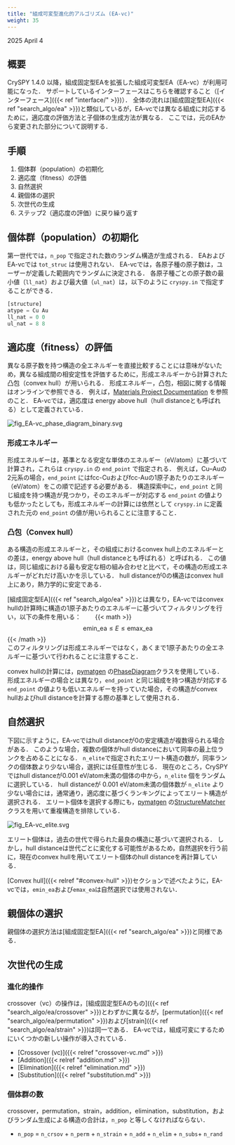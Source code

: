 ```yaml
---
title: "組成可変型進化的アルゴリズム (EA-vc)"
weight: 35
---
```


2025 April 4

## 概要
CrySPY 1.4.0 以降，組成固定型EAを拡張した組成可変型EA（EA-vc）が利用可能になった．
サポートしているインターフェースはこちらを確認すること（[インターフェース]({{< ref "interface/" >}})）．
全体の流れは[組成固定型EA]({{< ref "search_algo/ea" >}})と類似しているが，EA-vcでは異なる組成に対応するために，適応度の評価方法と子個体の生成方法が異なる．
ここでは，元のEAから変更された部分について説明する．

## 手順
1. 個体群（population）の初期化
2. 適応度（fitness）の評価
3. 自然選択
4. 親個体の選択
5. 次世代の生成
6. ステップ2（適応度の評価）に戻り繰り返す

## 個体群（population）の初期化
第一世代では，`n_pop` で指定された数のランダム構造が生成される．
EAおよびEA-vcでは `tot_struc` は使用されない．
EA-vcでは，各原子種の原子数は，ユーザーが定義した範囲内でランダムに決定される．
各原子種ごとの原子数の最小値（`ll_nat`）および最大値（`ul_nat`）は，以下のように `cryspy.in` で指定することができる．
``` python
[structure]
atype = Cu Au
ll_nat = 0 0
ul_nat = 8 8
```

## 適応度（fitness）の評価
異なる原子数を持つ構造の全エネルギーを直接比較することには意味がないため，異なる組成間の相安定性を評価するために，形成エネルギーから計算された凸包（convex hull）が用いられる．
形成エネルギー，凸包，相図に関する情報はオンラインで参照できる．
例えば，[Materials Project Documentation](https://docs.materialsproject.org/methodology/materials-methodology/thermodynamic-stability/phase-diagrams-pds)<i class="fas fa-external-link-alt"></i> を参照のこと．
EA-vcでは，適応度は energy above hull（hull distanceとも呼ばれる）として定義されている．

![fig_EA-vc_phase_diagram_binary.svg](/images/EA-vc/EA-vc_phase_diagram_binary.svg?width=30vw)

### 形成エネルギー
形成エネルギーは，基準となる安定な単体のエネルギー（eV/atom）に基づいて計算され，これらは `cryspy.in` の `end_point` で指定される．
例えば，Cu–Auの2元系の場合，`end_point` にはfcc-Cuおよびfcc-Auの1原子あたりのエネルギー（eV/atom）をこの順で記述する必要がある．
構造探索中に，`end_point` と同じ組成を持つ構造が見つかり，そのエネルギーが対応する `end_point` の値よりも低かったとしても，形成エネルギーの計算には依然として `cryspy.in` に定義された元の `end_point` の値が用いられることに注意すること．

### 凸包（Convex hull）
ある構造の形成エネルギーと，その組成におけるconvex hull上のエネルギーとの差は，energy above hull（hull distanceとも呼ばれる）と呼ばれる．
この値は，同じ組成における最も安定な相の組み合わせと比べて，その構造の形成エネルギーがどれだけ高いかを示している．
hull distanceが0の構造はconvex hull上にあり，熱力学的に安定である．

[組成固定型EA]({{< ref "search_algo/ea" >}})とは異なり，EA-vcではconvex hullの計算時に構造の1原子あたりのエネルギーに基づいてフィルタリングを行い，以下の条件を用いる：
  {{< math >}}$$ \mathrm{emin\_ea} \le E \le \mathrm{emax\_ea} $${{< /math >}}  
このフィルタリングは形成エネルギーではなく，あくまで1原子あたりの全エネルギーに基づいて行われることに注意すること．

convex hullの計算には，[pymatgen](https://pymatgen.org/)<i class="fas fa-external-link-alt"></i> の[PhaseDiagram](https://pymatgen.org/pymatgen.analysis.html#pymatgen.analysis.phase_diagram.PhaseDiagram)<i class="fas fa-external-link-alt"></i>クラスを使用している．
形成エネルギーの場合とは異なり，`end_point` と同じ組成を持つ構造が対応する `end_point` の値よりも低いエネルギーを持っていた場合，その構造がconvex hullおよびhull distanceを計算する際の基準として使用される．


## 自然選択
下図に示すように，EA-vcではhull distanceが0の安定構造が複数得られる場合がある．
このような場合，複数の個体がhull distanceにおいて同率の最上位ランクを占めることになる．
`n_elite`で指定されたエリート構造の数が，同率ランクの個体数より少ない場合，選択には任意性が生じる．
現在のところ，CrySPYではhull distanceが0.001 eV/atom未満の個体の中から，`n_elite` 個をランダムに選択している．
hull distanceが 0.001 eV/atom未満の個体数が `n_elite` より少ない場合には，通常通り，適応度に基づくランキングによってエリート構造が選択される．
エリート個体を選択する際にも，[pymatgen](https://pymatgen.org/)<i class="fas fa-external-link-alt"></i> の[StructureMatcher](https://pymatgen.org/pymatgen.analysis.html#pymatgen.analysis.structure_matcher.StructureMatcher)<i class="fas fa-external-link-alt"></i>クラスを用いて重複構造を排除している．

![fig_EA-vc_elite.svg](/images/EA-vc/EA-vc_elite.svg?width=30vw)

エリート個体は，過去の世代で得られた最良の構造に基づいて選択される．
しかし，hull distanceは世代ごとに変化する可能性があるため，自然選択を行う前に，現在のconvex hullを用いてエリート個体のhull distanceを再計算している．

[Convex hull]({{< relref "#convex-hull" >}})セクションで述べたように，EA-vcでは，`emin_ea`および`emax_ea`は自然選択では使用されない．


## 親個体の選択
親個体の選択方法は[組成固定型EA]({{< ref "search_algo/ea" >}})と同様である．

## 次世代の生成

### 進化的操作
crossover（vc）の操作は，[組成固定型EAのもの]({{< ref "search_algo/ea/crossover" >}})とわずかに異なるが，[permutation]({{< ref "search_algo/ea/permutation" >}})および[strain]({{< ref "search_algo/ea/strain" >}})は同一である．
EA-vcでは，組成可変にするためにいくつかの新しい操作が導入されている．


- [Crossover (vc)]({{< relref "crossover-vc.md" >}})
- [Addition]({{< relref "addition.md" >}})
- [Elimination]({{< relref "elimination.md" >}})
- [Substitution]({{< relref "substitution.md" >}})


### 個体群の数
crossover，permutation，strain，addition，elimination，substitution，およびランダム生成による構造の合計は，`n_pop` と等しくなければならない．
- `n_pop` = `n_crsov` + `n_perm` + `n_strain` + `n_add` + `n_elim` + `n_subs`+ `n_rand`

